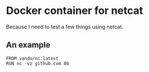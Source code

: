 # Docker container for netcat

Because I need to test a few things using netcat.

## An example

```
FROM vando/nc:latest
RUN nc -vz github.com 80
```
